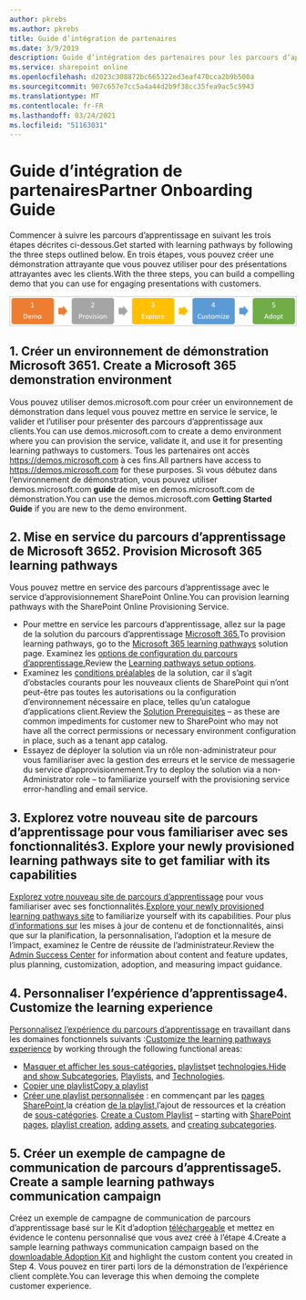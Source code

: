 ```yaml
---
author: pkrebs
ms.author: pkrebs
title: Guide d’intégration de partenaires
ms.date: 3/9/2019
description: Guide d’intégration des partenaires pour les parcours d’apprentissage de Microsoft 365
ms.service: sharepoint online
ms.openlocfilehash: d2023c308872bc665322ed3eaf470cca2b9b500a
ms.sourcegitcommit: 907c657e7cc5a4a44d2b9f38cc35fea9ac5c5943
ms.translationtype: MT
ms.contentlocale: fr-FR
ms.lasthandoff: 03/24/2021
ms.locfileid: "51163031"
---
```

# <a name="partner-onboarding-guide"></a><span data-ttu-id="bb405-103">Guide d’intégration de partenaires</span><span class="sxs-lookup"><span data-stu-id="bb405-103">Partner Onboarding Guide</span></span>
<span data-ttu-id="bb405-104">Commencer à suivre les parcours d’apprentissage en suivant les trois étapes décrites ci-dessous.</span><span class="sxs-lookup"><span data-stu-id="bb405-104">Get started with learning pathways by following the three steps outlined below.</span></span> <span data-ttu-id="bb405-105">En trois étapes, vous pouvez créer une démonstration attrayante que vous pouvez utiliser pour des présentations attrayantes avec les clients.</span><span class="sxs-lookup"><span data-stu-id="bb405-105">With the three steps, you can build a compelling demo that you can use for engaging presentations with customers.</span></span> 

![cg-partner-getfam.png](media/cg-partner-getfam.png)

## <a name="1-create-a-microsoft-365-demonstration-environment"></a><span data-ttu-id="bb405-107">1. Créer un environnement de démonstration Microsoft 365</span><span class="sxs-lookup"><span data-stu-id="bb405-107">1. Create a Microsoft 365 demonstration environment</span></span>
<span data-ttu-id="bb405-108">Vous pouvez utiliser demos.microsoft.com pour créer un environnement de démonstration dans lequel vous pouvez mettre en service le service, le valider et l’utiliser pour présenter des parcours d’apprentissage aux clients.</span><span class="sxs-lookup"><span data-stu-id="bb405-108">You can use demos.microsoft.com to create a demo environment where you can provision the service, validate it, and use it for presenting learning pathways to customers.</span></span> <span data-ttu-id="bb405-109">Tous les partenaires ont accès https://demos.microsoft.com à ces fins.</span><span class="sxs-lookup"><span data-stu-id="bb405-109">All partners have access to https://demos.microsoft.com for these purposes.</span></span> <span data-ttu-id="bb405-110">Si vous débutez dans l’environnement de démonstration, vous pouvez utiliser demos.microsoft.com **guide** de mise en demos.microsoft.com de démonstration.</span><span class="sxs-lookup"><span data-stu-id="bb405-110">You can use the demos.microsoft.com **Getting Started Guide** if you are new to the demo environment.</span></span>

## <a name="2-provision-microsoft-365-learning-pathways"></a><span data-ttu-id="bb405-111">2. Mise en service du parcours d’apprentissage de Microsoft 365</span><span class="sxs-lookup"><span data-stu-id="bb405-111">2. Provision Microsoft 365 learning pathways</span></span>
<span data-ttu-id="bb405-112">Vous pouvez mettre en service des parcours d’apprentissage avec le service d’approvisionnement SharePoint Online.</span><span class="sxs-lookup"><span data-stu-id="bb405-112">You can provision learning pathways with the SharePoint Online Provisioning Service.</span></span>
- <span data-ttu-id="bb405-113">Pour mettre en service les parcours d’apprentissage, allez sur la page de la solution du parcours d’apprentissage [Microsoft 365.](https://provisioning.sharepointpnp.com/details/3df8bd55-b872-4c9d-88e3-6b2f05344239)</span><span class="sxs-lookup"><span data-stu-id="bb405-113">To provision learning pathways, go to the [Microsoft 365 learning pathways](https://provisioning.sharepointpnp.com/details/3df8bd55-b872-4c9d-88e3-6b2f05344239) solution page.</span></span> <span data-ttu-id="bb405-114">Examinez les [options de configuration du parcours d’apprentissage.](./custom_setupoptions.md)</span><span class="sxs-lookup"><span data-stu-id="bb405-114">Review the [Learning pathways setup options](./custom_setupoptions.md).</span></span> 
- <span data-ttu-id="bb405-115">Examinez les [conditions préalables](./custom_provision.md) de la solution, car il s’agit d’obstacles courants pour les nouveaux clients de SharePoint qui n’ont peut-être pas toutes les autorisations ou la configuration d’environnement nécessaire en place, telles qu’un catalogue d’applications client.</span><span class="sxs-lookup"><span data-stu-id="bb405-115">Review the [Solution Prerequisites](./custom_provision.md) – as these are common impediments for customer new to SharePoint who may not have all the correct permissions or necessary environment configuration in place, such as a tenant app catalog.</span></span>
- <span data-ttu-id="bb405-116">Essayez de déployer la solution via un rôle non-administrateur pour vous familiariser avec la gestion des erreurs et le service de messagerie du service d’approvisionnement.</span><span class="sxs-lookup"><span data-stu-id="bb405-116">Try to deploy the solution via a non-Administrator role – to familiarize yourself with the provisioning service error-handling and email service.</span></span>

## <a name="3-explore-your-newly-provisioned-learning-pathways-site-to-get-familiar-with-its-capabilities"></a><span data-ttu-id="bb405-117">3. Explorez votre nouveau site de parcours d’apprentissage pour vous familiariser avec ses fonctionnalités</span><span class="sxs-lookup"><span data-stu-id="bb405-117">3. Explore your newly provisioned learning pathways site to get familiar with its capabilities</span></span>
<span data-ttu-id="bb405-118">[Explorez votre nouveau site de parcours d’apprentissage](./custom_exploresite.md) pour vous familiariser avec ses fonctionnalités.</span><span class="sxs-lookup"><span data-stu-id="bb405-118">[Explore your newly provisioned learning pathways site](./custom_exploresite.md) to familiarize yourself with its capabilities.</span></span> <span data-ttu-id="bb405-119">Pour plus [d’informations sur](./custom_successcenter.md) les mises à jour de contenu et de fonctionnalités, ainsi que sur la planification, la personnalisation, l’adoption et la mesure de l’impact, examinez le Centre de réussite de l’administrateur.</span><span class="sxs-lookup"><span data-stu-id="bb405-119">Review the [Admin Success Center](./custom_successcenter.md) for information about content and feature updates, plus planning, customization, adoption, and measuring impact guidance.</span></span>

## <a name="4-customize-the-learning-experience"></a><span data-ttu-id="bb405-120">4. Personnaliser l’expérience d’apprentissage</span><span class="sxs-lookup"><span data-stu-id="bb405-120">4. Customize the learning experience</span></span>
<span data-ttu-id="bb405-121">[Personnalisez l’expérience du parcours d’apprentissage](./custom_overview.md) en travaillant dans les domaines fonctionnels suivants :</span><span class="sxs-lookup"><span data-stu-id="bb405-121">[Customize the learning pathways experience](./custom_overview.md) by working through the following functional areas:</span></span>
- <span data-ttu-id="bb405-122">[Masquer et afficher les sous-catégories,](./custom_hideshowsub.md) [playlists](./custom_hideshowplaylists.md)et [technologies.](./custom_hideshowtech.md)</span><span class="sxs-lookup"><span data-stu-id="bb405-122">[Hide and show Subcategories](./custom_hideshowsub.md), [Playlists](./custom_hideshowplaylists.md), and [Technologies](./custom_hideshowtech.md).</span></span>
- [<span data-ttu-id="bb405-123">Copier une playlist</span><span class="sxs-lookup"><span data-stu-id="bb405-123">Copy a playlist</span></span>](./custom_copyplaylist.md)
- <span data-ttu-id="bb405-124">[Créer une playlist personnalisée](./custom_createnewplaylist.md) : en commençant par les [pages SharePoint,](./custom_createnewpage.md)la création [de la playlist,](./custom_createnewplaylist.md)l’ajout de ressources et la création de [sous-catégories](./custom_createnewcat.md). [](./custom_addassets.md)</span><span class="sxs-lookup"><span data-stu-id="bb405-124">[Create a Custom Playlist](./custom_createnewplaylist.md) – starting with [SharePoint pages](./custom_createnewpage.md), [playlist creation](./custom_createnewplaylist.md), [adding assets](./custom_addassets.md), and [creating subcategories](./custom_createnewcat.md).</span></span>

## <a name="5-create-a-sample-learning-pathways-communication-campaign"></a><span data-ttu-id="bb405-125">5. Créer un exemple de campagne de communication de parcours d’apprentissage</span><span class="sxs-lookup"><span data-stu-id="bb405-125">5. Create a sample learning pathways communication campaign</span></span>
<span data-ttu-id="bb405-126">Créez un exemple de campagne de communication de parcours d’apprentissage basé sur le Kit d’adoption [téléchargeable](https://teamworktools.azurewebsites.net/m365lp/m365lpadoptionkit.zip) et mettez en évidence le contenu personnalisé que vous avez créé à l’étape 4.</span><span class="sxs-lookup"><span data-stu-id="bb405-126">Create a sample learning pathways communication campaign based on the [downloadable Adoption Kit](https://teamworktools.azurewebsites.net/m365lp/m365lpadoptionkit.zip) and highlight the custom content you created in Step 4.</span></span> <span data-ttu-id="bb405-127">Vous pouvez en tirer parti lors de la démonstration de l’expérience client complète.</span><span class="sxs-lookup"><span data-stu-id="bb405-127">You can leverage this when demoing the complete customer experience.</span></span>